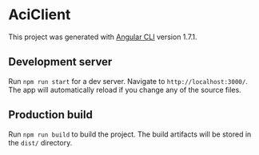 # AciClient

This project was generated with [Angular CLI](https://github.com/angular/angular-cli) version 1.7.1.

## Development server

Run `npm run start` for a dev server. Navigate to `http://localhost:3000/`. The app will automatically reload if you change any of the source files.

## Production build

Run `npm run build` to build the project. The build artifacts will be stored in the `dist/` directory.
